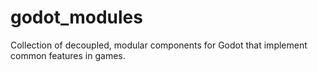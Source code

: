 # godot_modules

Collection of decoupled, modular components for Godot that implement common features in games.
